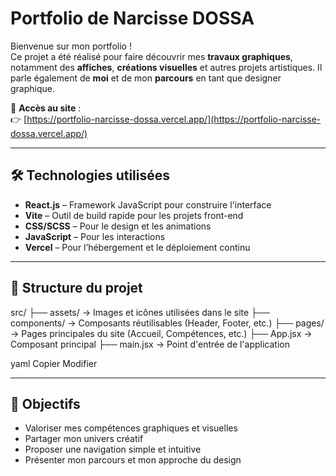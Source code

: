 #  Portfolio de Narcisse DOSSA

Bienvenue sur mon portfolio !  
Ce projet a été réalisé pour faire découvrir mes **travaux graphiques**, notamment des **affiches**, **créations visuelles** et autres projets artistiques. Il parle également de **moi** et de mon **parcours** en tant que designer graphique.

🔗 **Accès au site** :  
👉 [https://portfolio-narcisse-dossa.vercel.app/](https://portfolio-narcisse-dossa.vercel.app/)

---

## 🛠️ Technologies utilisées

- **React.js** – Framework JavaScript pour construire l'interface
- **Vite** – Outil de build rapide pour les projets front-end
- **CSS/SCSS** – Pour le design et les animations
- **JavaScript** – Pour les interactions
- **Vercel** – Pour l’hébergement et le déploiement continu

---

## 📁 Structure du projet
src/
├── assets/ → Images et icônes utilisées dans le site
├── components/ → Composants réutilisables (Header, Footer, etc.)
├── pages/ → Pages principales du site (Accueil, Compétences, etc.)
├── App.jsx → Composant principal
├── main.jsx → Point d'entrée de l'application

yaml
Copier
Modifier

---

## 🎯 Objectifs

- Valoriser mes compétences graphiques et visuelles
- Partager mon univers créatif
- Proposer une navigation simple et intuitive
- Présenter mon parcours et mon approche du design
